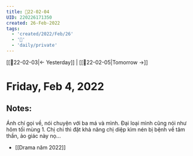 ```yaml
---
title: 📝22-02-04
UID: 220226171350
created: 26-Feb-2022
tags:
  - 'created/2022/Feb/26'
  - '📅'
  - 'daily/private'
---
```

[[📝22-02-03|<- Yesterday]] | [[📝22-02-05|Tomorrow ->]]
# Friday, Feb 4, 2022

## Notes:
Ánh chí gọi về, nói chuyện với ba má và mình. Đại loại mình cũng nói như hôm tối mùng 1. Chị chi thì đặt khả năng chị diệp kìm nén bị bệnh về tâm thần, ảo giác này nọ...

- [[Drama năm 2022]]